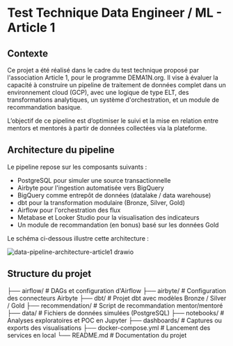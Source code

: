 # Test Technique Data Engineer / ML - Article 1

## Contexte

Ce projet a été réalisé dans le cadre du test technique proposé par l'association Article 1, pour le programme DEMA1N.org. Il vise à évaluer la capacité à construire un pipeline de traitement de données complet dans un environnement cloud (GCP), avec une logique de type ELT, des transformations analytiques, un système d'orchestration, et un module de recommandation basique.

L’objectif de ce pipeline est d’optimiser le suivi et la mise en relation entre mentors et mentorés à partir de données collectées via la plateforme.

## Architecture du pipeline

Le pipeline repose sur les composants suivants :

- PostgreSQL pour simuler une source transactionnelle
- Airbyte pour l'ingestion automatisée vers BigQuery
- BigQuery comme entrepôt de données (datalake / data warehouse)
- dbt pour la transformation modulaire (Bronze, Silver, Gold)
- Airflow pour l'orchestration des flux
- Metabase et Looker Studio pour la visualisation des indicateurs
- Un module de recommandation (en bonus) basé sur les données Gold

Le schéma ci-dessous illustre cette architecture :

![data-pipeline-architecture-article1  drawio](https://github.com/user-attachments/assets/9680f0bd-e15c-42ee-a4ce-67e432774a29)

## Structure du projet

├── airflow/ # DAGs et configuration d'Airflow
├── airbyte/ # Configuration des connecteurs Airbyte
├── dbt/ # Projet dbt avec modèles Bronze / Silver / Gold
├── recommendation/ # Script de recommandation mentor/mentoré
├── data/ # Fichiers de données simulées (PostgreSQL)
├── notebooks/ # Analyses exploratoires et POC en Jupyter
├── dashboards/ # Captures ou exports des visualisations
├── docker-compose.yml # Lancement des services en local
└── README.md # Documentation du projet
